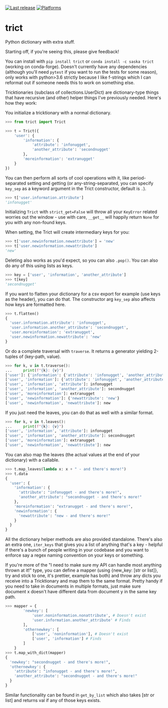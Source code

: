[![Last release](https://anaconda.org/saska/trict/badges/latest_release_date.svg)](https://anaconda.org/saska/trict/)
[![Platforms](https://anaconda.org/saska/trict/badges/platforms.svg)](https://anaconda.org/saska/trict/)

# trict

Python dictionary with extra stuff.

Starting off, if you're seeing this, please give feedback! 

You can install with `pip install trict` or `conda install -c saska trict` (working on conda-forge). Doesn't currently have any dependencies (although you'll need `pytest` if you want to run the tests for some reason), only works with python>3.6 strictly because I like f-strings which I can reformat out if someone needs this to work on something else.

Tricktionaries (subclass of collections.UserDict) are dictionary-type things that have recursive (and other) helper things I've previously needed. Here's how they work:

You initialize a tricktionary with a normal dictionary.

```python
>>> from trict import Trict

>>> t = Trict({
    'user': {
        'information': {
            'attribute': 'infonugget',
            'another_attribute': 'secondnugget'
        },
        'moreinformation': 'extranugget'
    }
})
```
You can then perform all sorts of cool operations with it, like period-separated setting and getting (or any-string-separated, you can specify `key_sep` as a keyword argument in the Trict constructor, default is `.`).

```python
>>> t['user.information.attribute']
'infonugget'
```
Initializing `Trict` with `strict_get=False` will throw all your `KeyError` related worries out the window - use with care, `__get__` will happily return `None` for you with any non-found keys.

When setting, the Trict will create intermediary keys for you:

```python
>>> t['user.newinformation.newattribute'] = 'new'
>>> t['user.newinformation.newattribute']
'new'
```

Deleting also works as you'd expect, so you can also `.pop()`. You can also do any of this using lists as keys.
```python
>>> key = ['user', 'information', 'another_attribute']
>>> t[key]
'secondnugget'
```

If you want to flatten your dictionary for a csv export for example (use keys as the header), you can do that. The constructor arg `key_sep` also affects how keys are formatted here.
```python
>>> t.flatten()
{
  'user.information.attribute': 'infonugget', 
  'user.information.another_attribute': 'secondnugget', 
  'user.moreinformation': 'extranugget', 
  'user.newinformation.newattribute': 'new'
}
```

Or do a complete traversal with `traverse`. It returns a generator yielding 2-tuples of (key-path, value).
```python
>>> for k, v in t.traverse():
...     print(f"{k}: {v}")
['user']: {'information': {'attribute': 'infonugget', 'another_attribute': 'secondnugget'}, 'moreinformation': 'extranugget', 'newinformation': {'newattribute': 'new'}}
['user', 'information']: {'attribute': 'infonugget', 'another_attribute': 'secondnugget'}
['user', 'information', 'attribute']: infonugget
['user', 'information', 'another_attribute']: secondnugget
['user', 'moreinformation']: extranugget
['user', 'newinformation']: {'newattribute': 'new'}
['user', 'newinformation', 'newattribute']: new
```
If you just need the leaves, you can do that as well with a similar format.
```python
>>> for k, v in t.leaves():
...     print(f"{k}: {v}")
['user', 'information', 'attribute']: infonugget
['user', 'information', 'another_attribute']: secondnugget
['user', 'moreinformation']: extranugget
['user', 'newinformation', 'newattribute']: new
```

You can also map the leaves (the actual values at the end of your dictionary) with a callable.
```python
>>> t.map_leaves(lambda x: x + " - and there's more!")
>>> t.data
{
  'user': {
    'information': {
      'attribute': "infonugget - and there's more!", 
      'another_attribute': "secondnugget - and there's more!"
    }, 
    'moreinformation': "extranugget - and there's more!", 
    'newinformation': {
      'newattribute': "new - and there's more!"
    }
  }
}
```

All the dictionary helper methods are also provided standalone. There's also an extra one, `iter_keys` that gives you a list of anything that's a key - helpful if there's a bunch of people writing in your codebase and you want to enforce say a regex naming convention on your keys or something.

If you're more of the "I need to make sure my API can handle most anything thrown at it!" type, you can define a mapper (using {new_key: [str or list]}, try and stick to one, it's prettier, example has both) and throw any dicts you receive into a Tricktionary and map them to the same format. Pretty handy if you need to take in documents in multiple formats, just make sure document x doesn't have different data from document y in the same key path.

```python
>>> mapper = {
        'newkey': [
            'user.noninformation.nonattribute', # Doesn't exist
            'user.information.another_attribute' # Finds
        ],
        'othernewkey': [
            ['user', 'noninformation'], # Doesn't exist
            ['user', 'information'] # Finds
        ]
    }
>>> t.map_with_dict(mapper)
{
  'newkey': "secondnugget - and there's more!", 
  'othernewkey': {
    'attribute': "infonugget - and there's more!", 
    'another_attribute': "secondnugget - and there's more!"
  }
}
```

Similar functionality can be found in `get_by_list` which also takes [str or list] and returns val if any of those keys exists.
